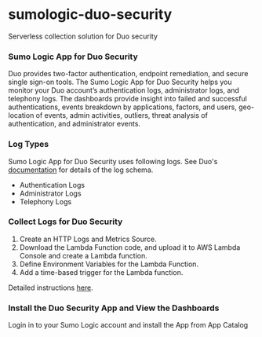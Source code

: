 # sumologic-duo-security
Serverless collection solution for Duo security

### Sumo Logic App for Duo Security
Duo provides two-factor authentication, endpoint remediation, and secure single sign-on tools. The Sumo Logic App for Duo Security helps you monitor your Duo account’s authentication logs, administrator logs, and telephony logs. The dashboards provide insight into failed and successful authentications, events breakdown by applications, factors, and users, geo-location of events, admin activities, outliers, threat analysis of authentication, and administrator events.

### Log Types
Sumo Logic App for Duo Security uses following logs. See Duo's [documentation](https://duo.com/docs/adminapi#logs) for details of the log schema.

- Authentication Logs
- Administrator Logs
- Telephony Logs

### Collect Logs for Duo Security
1. Create an HTTP Logs and Metrics Source.
2. Download the Lambda Function code, and upload it to AWS Lambda Console and create a Lambda function.
3. Define Environment Variables for the Lambda Function.
4. Add a time-based trigger for the Lambda function.

Detailed instructions [here](https://help.sumologic.com/07Sumo-Logic-Apps/22Security_and_Threat_Detection/Duo_Security/Collect_Logs_for_Duo_Security).

### Install the Duo Security App and View the Dashboards
Login in to your Sumo Logic account and install the App from App Catalog
